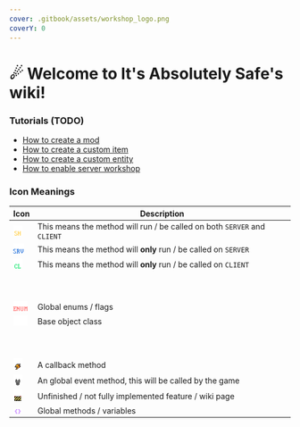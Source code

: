 ```yaml
---
cover: .gitbook/assets/workshop_logo.png
coverY: 0
---
```


# ☄ Welcome to It's Absolutely Safe's wiki!

### Tutorials (TODO)

* [How to create a mod](./)
* [How to create a custom item](./)
* [How to create a custom entity](./)
* [How to enable server workshop](wiki/tutorials\_server\_workshop/)

### Icon Meanings

| Icon                              | Description                                                              |
| --------------------------------- | ------------------------------------------------------------------------ |
| ![](.gitbook/assets/shared.png)   | This means the method will run / be called on both `SERVER` and `CLIENT` |
| ![](.gitbook/assets/server.png)   | This means the method will **only** run / be called on `SERVER`          |
| ![](.gitbook/assets/client.png)   | This means the method will **only** run / be called on `CLIENT`          |
| <p><br></p>                       |                                                                          |
| ![](.gitbook/assets/enum.png)     | Global enums / flags                                                     |
| ![](.gitbook/assets/base.png)     | Base object class                                                        |
| <p><br></p>                       |                                                                          |
| ![](.gitbook/assets/callback.png) | A callback method                                                        |
| ![](.gitbook/assets/event.png)    | An global event method, this will be called by the game                  |
| ![](.gitbook/assets/todo.png)     | Unfinished / not fully implemented feature / wiki page                   |
| ![](.gitbook/assets/global.png)   | Global methods / variables                                               |
